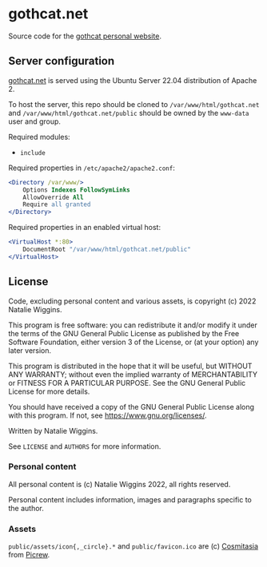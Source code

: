 # gothcat.net

Source code for the [gothcat personal website](http://gothcat.net).

## Server configuration

[gothcat.net](http://gothcat.net) is served using the Ubuntu Server 22.04
distribution of Apache 2.

To host the server, this repo should be cloned to `/var/www/html/gothcat.net`
and `/var/www/html/gothcat.net/public` should be owned by the `www-data` user
and group.

Required modules:
- `include`

Required properties in `/etc/apache2/apache2.conf`:
```Apache
<Directory /var/www/>
	Options Indexes FollowSymLinks
	AllowOverride All
	Require all granted
</Directory>
```

Required properties in an enabled virtual host:
```Apache
<VirtualHost *:80>
	DocumentRoot "/var/www/html/gothcat.net/public"
</VirtualHost>
```

## License

Code, excluding personal content and various assets, is copyright (c) 2022
Natalie Wiggins.

This program is free software: you can redistribute it and/or modify
it under the terms of the GNU General Public License as published by
the Free Software Foundation, either version 3 of the License, or
(at your option) any later version.

This program is distributed in the hope that it will be useful,
but WITHOUT ANY WARRANTY; without even the implied warranty of
MERCHANTABILITY or FITNESS FOR A PARTICULAR PURPOSE. See the
GNU General Public License for more details.

You should have received a copy of the GNU General Public License
along with this program. If not, see <https://www.gnu.org/licenses/>.

Written by Natalie Wiggins.

See `LICENSE` and `AUTHORS` for more information.

### Personal content

All personal content is (c) Natalie Wiggins 2022, all rights reserved.

Personal content includes information, images and paragraphs specific to the
author.

### Assets

`public/assets/icon{,_circle}.*` and `public/favicon.ico` are (c) [Cosmitasia](https://twitter.com/cosmitasia)
from [Picrew](https://picrew.me/).